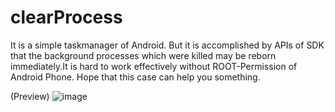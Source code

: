 # clearProcess

It is a simple taskmanager of Android. But it is accomplished by APIs of SDK that the background processes which were killed may be reborn immediately.It is hard to work effectively without ROOT-Permission of Android Phone. Hope that this case can help you something.

(Preview)
![image](http://img.blog.csdn.net/20150730004932864?watermark/2/text/aHR0cDovL2Jsb2cuY3Nkbi5uZXQv/font/5a6L5L2T/fontsize/400/fill/I0JBQkFCMA==/dissolve/70/gravity/Center)
